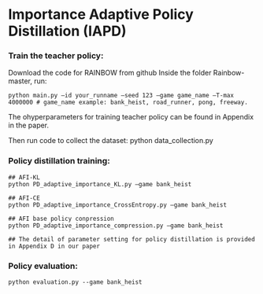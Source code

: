 ﻿# Importance Adaptive Policy Distillation (IAPD)

### Train the teacher policy:
Download the code for RAINBOW from github 
Inside the folder Rainbow-master, run: 

    python main.py —id your_runname —seed 123 —game game_name —T-max 4000000 # game_name example: bank_heist, road_runner, pong, freeway.

The ohyperparameters for training teacher policy can be found in Appendix in the paper.

Then run code to collect the dataset:
	python data_collection.py
### Policy distillation training:
	## AFI-KL
	python PD_adaptive_importance_KL.py —game bank_heist

	## AFI-CE
	python PD_adaptive_importance_CrossEntropy.py —game bank_heist

	## AFI base policy conpression
	python PD_adaptive_importance_compression.py —game bank_heist

	## The detail of parameter setting for policy distillation is provided in Appendix D in our paper

### Policy evaluation:
	python evaluation.py --game bank_heist
